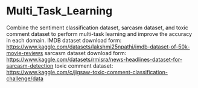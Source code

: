 # Multi_Task_Learning
Combine the sentiment classification dataset, sarcasm dataset, and toxic comment dataset to perform multi-task learning and improve the accuracy in each domain.
IMDB dataset download form:
https://www.kaggle.com/datasets/lakshmi25npathi/imdb-dataset-of-50k-movie-reviews
sarcasm dataset download form:
https://www.kaggle.com/datasets/rmisra/news-headlines-dataset-for-sarcasm-detection
toxic comment dataset:
https://www.kaggle.com/c/jigsaw-toxic-comment-classification-challenge/data

